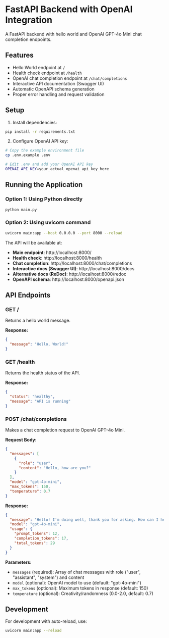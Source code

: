 # FastAPI Backend with OpenAI Integration

A FastAPI backend with hello world and OpenAI GPT-4o Mini chat completion endpoints.

## Features

- Hello World endpoint at `/`
- Health check endpoint at `/health`
- OpenAI chat completion endpoint at `/chat/completions`
- Interactive API documentation (Swagger UI)
- Automatic OpenAPI schema generation
- Proper error handling and request validation

## Setup

1. Install dependencies:
```bash
pip install -r requirements.txt
```

2. Configure OpenAI API key:
```bash
# Copy the example environment file
cp .env.example .env

# Edit .env and add your OpenAI API key
OPENAI_API_KEY=your_actual_openai_api_key_here
```

## Running the Application

### Option 1: Using Python directly
```bash
python main.py
```

### Option 2: Using uvicorn command
```bash
uvicorn main:app --host 0.0.0.0 --port 8000 --reload
```

The API will be available at:
- **Main endpoint**: http://localhost:8000/
- **Health check**: http://localhost:8000/health
- **Chat completion**: http://localhost:8000/chat/completions
- **Interactive docs (Swagger UI)**: http://localhost:8000/docs
- **Alternative docs (ReDoc)**: http://localhost:8000/redoc
- **OpenAPI schema**: http://localhost:8000/openapi.json

## API Endpoints

### GET /
Returns a hello world message.

**Response:**
```json
{
  "message": "Hello, World!"
}
```

### GET /health
Returns the health status of the API.

**Response:**
```json
{
  "status": "healthy",
  "message": "API is running"
}
```

### POST /chat/completions
Makes a chat completion request to OpenAI GPT-4o Mini.

**Request Body:**
```json
{
  "messages": [
    {
      "role": "user",
      "content": "Hello, how are you?"
    }
  ],
  "model": "gpt-4o-mini",
  "max_tokens": 150,
  "temperature": 0.7
}
```

**Response:**
```json
{
  "message": "Hello! I'm doing well, thank you for asking. How can I help you today?",
  "model": "gpt-4o-mini",
  "usage": {
    "prompt_tokens": 12,
    "completion_tokens": 17,
    "total_tokens": 29
  }
}
```

**Parameters:**
- `messages` (required): Array of chat messages with role ("user", "assistant", "system") and content
- `model` (optional): OpenAI model to use (default: "gpt-4o-mini")
- `max_tokens` (optional): Maximum tokens in response (default: 150)
- `temperature` (optional): Creativity/randomness (0.0-2.0, default: 0.7)

## Development

For development with auto-reload, use:
```bash
uvicorn main:app --reload
```